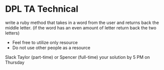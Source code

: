 <!-- <h1>IMDB React App</h1>
<p>Use Create-React-App to make api calls to imdb database and display the movies</p>
<ul>
  <li>Implement an input to search for a movie title</li>
  <li>Display the movie to the user</li>
  <li>You will not be judge on how it looks</li>
  <li>Feel free to utilize only resource</li>
  <li>Do not use other people as a resource</li>
</ul>

<a href='http://www.theimdbapi.org/'>API Docs</a>

<a href='http://dpl-ta-technical.surge.sh/'>Example of answer</a>
<br />
<br />

<h1>Use surge to deploy your answer so we can view it</h1>
<h2>Getting started with surge when you completed the assessment</h2>
<ul>
  <li>in terminal run <code>yarn build</code></li>
  <li><code>surge build</code><p>if you dont have surge installed run in terminal <code>yarn global add surge</code></li>
  <li>Go through the surge process</li>
  <li>slack me the url link to your assessment answers</li>
</ul> -->


<h1>DPL TA Technical</h1>

<p>write a ruby method that takes in a word from the user and returns back the middle letter. (if the word has an even amount of letter return back the two letters)</p>

<ul>
  <li>Feel free to utilize only resource</li>
  <li>Do not use other people as a resource</li>
</ul>

<p>Slack Taylor (part-time) or Spencer (full-time) your solution by 5 PM on Thursday</p>
